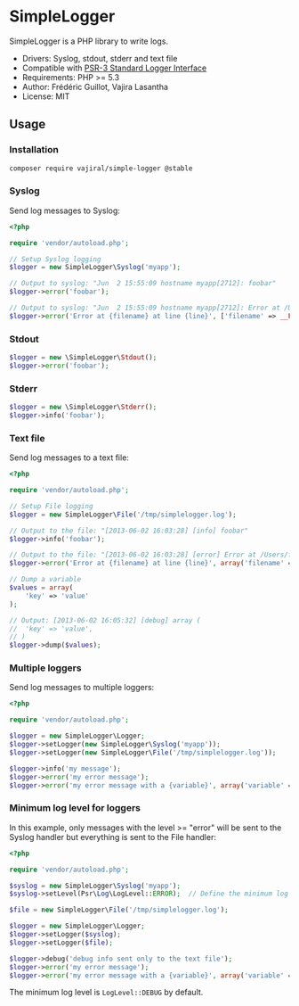 SimpleLogger
============

SimpleLogger is a PHP library to write logs.

- Drivers: Syslog, stdout, stderr and text file
- Compatible with [PSR-3 Standard Logger Interface](http://www.php-fig.org/psr/psr-3/)
- Requirements: PHP >= 5.3
- Author: Frédéric Guillot, Vajira Lasantha
- License: MIT

Usage
-----

### Installation

```bash
composer require vajiral/simple-logger @stable
```

### Syslog

Send log messages to Syslog:

```php
<?php

require 'vendor/autoload.php';

// Setup Syslog logging
$logger = new SimpleLogger\Syslog('myapp');

// Output to syslog: "Jun  2 15:55:09 hostname myapp[2712]: foobar"
$logger->error('foobar');

// Output to syslog: "Jun  2 15:55:09 hostname myapp[2712]: Error at /Users/Me/Devel/libraries/simpleLogger/example.php at line 15"
$logger->error('Error at {filename} at line {line}', ['filename' => __FILE__, 'line' => __LINE__]);
```

### Stdout

```php
$logger = new \SimpleLogger\Stdout();
$logger->error('foobar');
```

### Stderr

```php
$logger = new \SimpleLogger\Stderr();
$logger->info('foobar');
```

### Text file

Send log messages to a text file:

```php
<?php

require 'vendor/autoload.php';

// Setup File logging
$logger = new SimpleLogger\File('/tmp/simplelogger.log');

// Output to the file: "[2013-06-02 16:03:28] [info] foobar"
$logger->info('foobar');

// Output to the file: "[2013-06-02 16:03:28] [error] Error at /Users/fred/Devel/libraries/simpleLogger/example.php at line 24"
$logger->error('Error at {filename} at line {line}', array('filename' => __FILE__, 'line' => __LINE__));

// Dump a variable
$values = array(
    'key' => 'value'
);

// Output: [2013-06-02 16:05:32] [debug] array (
//  'key' => 'value',
// )
$logger->dump($values);
```

### Multiple loggers

Send log messages to multiple loggers:

```php
<?php

require 'vendor/autoload.php';

$logger = new SimpleLogger\Logger;
$logger->setLogger(new SimpleLogger\Syslog('myapp'));
$logger->setLogger(new SimpleLogger\File('/tmp/simplelogger.log'));

$logger->info('my message');
$logger->error('my error message');
$logger->error('my error message with a {variable}', array('variable' => 'test'));
```

### Minimum log level for loggers

In this example, only messages with the level >= "error" will be sent to the Syslog handler but everything is sent to the File handler:

```php
<?php

require 'vendor/autoload.php';

$syslog = new SimpleLogger\Syslog('myapp');
$syslog->setLevel(Psr\Log\LogLevel::ERROR);  // Define the minimum log level

$file = new SimpleLogger\File('/tmp/simplelogger.log');

$logger = new SimpleLogger\Logger;
$logger->setLogger($syslog);
$logger->setLogger($file);

$logger->debug('debug info sent only to the text file');
$logger->error('my error message');
$logger->error('my error message with a {variable}', array('variable' => 'test'));
```

The minimum log level is `LogLevel::DEBUG` by default.
